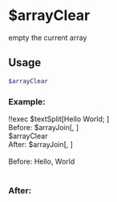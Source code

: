 # $arrayClear

empty the current array

## Usage

```bash
$arrayClear
```

### Example:
<discord-messages>
          <discord-message :bot="false" role-color="#ffcc9a" author="Member">
        !!exec $textSplit[Hello World; ]<br>Before: $arrayJoin[, ]<br>$arrayClear<br>After: $arrayJoin[, ]<br><br>
          </discord-message>
          <discord-message :bot="true" role-color="#0099ff" author="Custom Command" avatar="https://media.discordapp.net/avatars/725721249652670555/781224f90c3b841ba5b40678e032f74a.webp">
        Before: Hello, World<br><br>
        </discord-message>
</discord-messages>

### After: